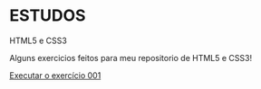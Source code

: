 # ESTUDOS
 HTML5 e CSS3

Alguns exercicios feitos para meu repositorio de HTML5 e CSS3!

<a href= "https://courtesyoff.github.io/ESTUDOS/exercicios/ex001/">Executar o exercício 001</a>